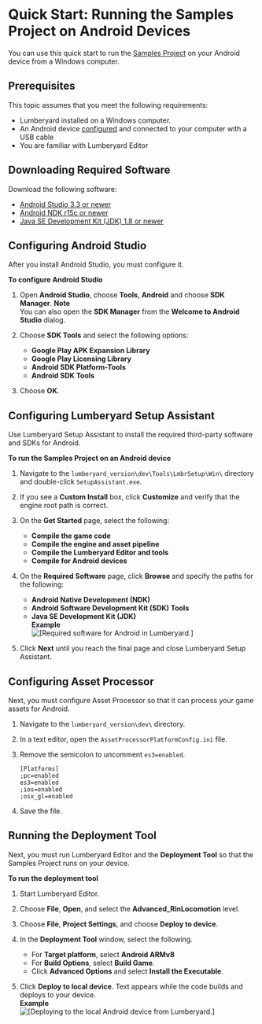 # Quick Start: Running the Samples Project on Android Devices<a name="android-quick-start"></a>

You can use this quick start to run the [Samples Project](sample-project-samples.md) on your Android device from a Windows computer\.

## Prerequisites<a name="android-quick-start-prerequisites"></a>

This topic assumes that you meet the following requirements:
+ Lumberyard installed on a Windows computer\.
+ An Android device [configured](https://developer.android.com/studio/run/device) and connected to your computer with a USB cable
+ You are familiar with Lumberyard Editor

## Downloading Required Software<a name="android-quick-start-downloads"></a>

Download the following software:
+ [Android Studio 3\.3 or newer](https://developer.android.com/studio/index.html)
+ [Android NDK r15c or newer](https://developer.android.com/ndk/downloads/older_releases)
+ [Java SE Development Kit \(JDK\) 1\.8 or newer](http://www.oracle.com/technetwork/java/javase/downloads/jdk8-downloads-2133151.html)

## Configuring Android Studio<a name="configuring-android-studio"></a>

After you install Android Studio, you must configure it\.

**To configure Android Studio**

1. Open **Android Studio**, choose **Tools**, **Android** and choose **SDK Manager**\.
**Note**  
You can also open the **SDK Manager** from the **Welcome to Android Studio** dialog\. 

1. Choose **SDK Tools** and select the following options:
   + **Google Play APK Expansion Library**
   + **Google Play Licensing Library**
   + **Android SDK Platform\-Tools**
   + **Android SDK Tools**

1. Choose **OK**\.

## Configuring Lumberyard Setup Assistant<a name="set-up-samples-project-on-android"></a>

Use Lumberyard Setup Assistant to install the required third\-party software and SDKs for Android\.

**To run the Samples Project on an Android device**

1. Navigate to the `lumberyard_version\dev\Tools\LmbrSetup\Win\` directory and double\-click `SetupAssistant.exe`\.

1. If you see a **Custom Install** box, click **Customize** and verify that the engine root path is correct\.

1. On the **Get Started** page, select the following:
   + **Compile the game code**
   + **Compile the engine and asset pipeline**
   + **Compile the Lumberyard Editor and tools**
   + **Compile for Android devices**

1. On the **Required Software** page, click **Browse** and specify the paths for the following:
   + **Android Native Development \(NDK\)**
   + **Android Software Development Kit \(SDK\) Tools**
   + **Java SE Development Kit \(JDK\)**  
**Example**    
![\[Required software for Android in Lumberyard.\]](http://docs.aws.amazon.com/lumberyard/latest/userguide/images/android-third-party-software.png)

1. Click **Next** until you reach the final page and close Lumberyard Setup Assistant\.

## Configuring Asset Processor<a name="set-up-asset-processor-for-android"></a>

Next, you must configure Asset Processor so that it can process your game assets for Android\.

1. Navigate to the `lumberyard_version\dev\` directory\.

1. In a text editor, open the `AssetProcessorPlatformConfig.ini` file\. 

1. Remove the semicolon to uncomment `es3=enabled`\.

   ```
   [Platforms]
   ;pc=enabled
   es3=enabled
   ;ios=enabled
   ;osx_gl=enabled
   ```

1. Save the file\.

## Running the Deployment Tool<a name="run-the-deployment-tool-for-android"></a>

Next, you must run Lumberyard Editor and the **Deployment Tool** so that the Samples Project runs on your device\.

**To run the deployment tool**

1. Start Lumberyard Editor\.

1. Choose **File**, **Open**, and select the **Advanced\_RinLocomotion** level\.

1. Choose **File**, **Project Settings**, and choose **Deploy to device**\.

1. In the **Deployment Tool** window, select the following\.
   + For **Target platform**, select **Android ARMv8**
   + For **Build Options**, select **Build Game**\.
   + Click **Advanced Options** and select **Install the Executable**\.
  

1. Click **Deploy to local device**\. Text appears while the code builds and deploys to your device\.  
**Example**    
![\[Deploying to the local Android device from Lumberyard.\]](http://docs.aws.amazon.com/lumberyard/latest/userguide/images/android-quick-start-log.png)

